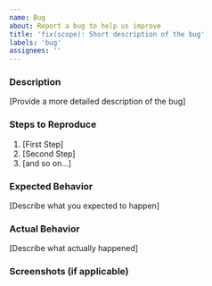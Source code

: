 ```yaml
---
name: Bug
about: Report a bug to help us improve
title: 'fix(scope): Short description of the bug'
labels: 'bug'
assignees: ''
---
```


### Description

[Provide a more detailed description of the bug]

### Steps to Reproduce

1. [First Step]
2. [Second Step]
3. [and so on...]

### Expected Behavior

[Describe what you expected to happen]

### Actual Behavior

[Describe what actually happened]

### Screenshots (if applicable)
